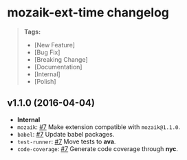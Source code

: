 # mozaik-ext-time changelog

> **Tags:**
> - [New Feature]
> - [Bug Fix]
> - [Breaking Change]
> - [Documentation]
> - [Internal]
> - [Polish]

## v1.1.0 (2016-04-04)

* **Internal**
 * `mozaik`: [#7](https://github.com/plouc/mozaik-ext-time/pull/7) Make extension compatible with `mozaik@1.1.0`.
 * `babel`: [#7](https://github.com/plouc/mozaik-ext-time/pull/7) Update babel packages.
 * `test-runner`: [#7](https://github.com/plouc/mozaik-ext-time/pull/7) Move tests to **ava**.
 * `code-coverage`: [#7](https://github.com/plouc/mozaik-ext-time/pull/7) Generate code coverage through **nyc**.
